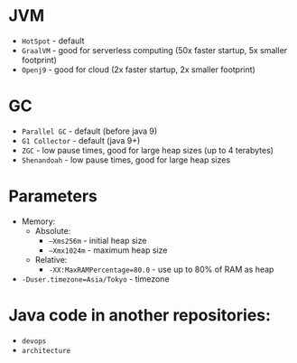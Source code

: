 # JVM
* `HotSpot` - default
* `GraalVM` - good for serverless computing (50x faster startup, 5x smaller footprint)
* `Openj9` - good for cloud (2x faster startup, 2x smaller footprint)

# GC
* `Parallel GC` - default (before java 9)
* `G1 Collector` - default (java 9+)
* `ZGC` - low pause times, good for large heap sizes (up to 4 terabytes)
* `Shenandoah` - low pause times, good for large heap sizes 

# Parameters
* Memory:
    * Absolute:
        * `–Xms256m` - initial heap size
        * `–Xmx1024m` - maximum heap size
    * Relative:
        * `-XX:MaxRAMPercentage=80.0` - use up to 80% of RAM as heap
* `-Duser.timezone=Asia/Tokyo` - timezone

# Java code in another repositories:
* `devops`
* `architecture`
